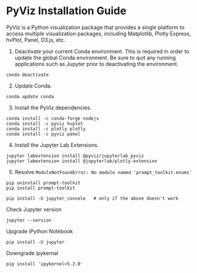 # PyViz Installation Guide

PyViz is a Python visualization package that provides a single platform to access multiple visualization packages, including Matplotlib, Plotly Express, hvPlot, Panel, D3.js, etc.


1. Deactivate your current Conda environment. This is required in order to update the global Conda environment. Be sure to quit any running applications such as Jupyter prior to deactivating the environment.

```
conda deactivate
```

2. Update Conda.

```
conda update conda
```

3. Install the PyViz dependencies.

```
conda install -c conda-forge nodejs
conda install -c pyviz hvplot
conda install -c plotly plotly
conda install -c pyviz panel
```

4. Install the Jupyter Lab Extensions.

```
jupyter labextension install @pyviz/jupyterlab_pyviz
jupyter labextension install @jupyterlab/plotly-extension
```

5. Resolve `ModuleNotFoundError: No module named 'prompt_toolkit.enums'`
```
pip uninstall prompt-toolkit
pip install prompt-toolkit

pip install -U jupyter_console   # only if the above doesn't work
```

Check Jupyter version
```
jupyter --version
```


Upgrade IPython Notebook
```
pip install -U jupyter
```

Downgrade ipykernal
```
pip install 'ipykernel<5.2.0'
```